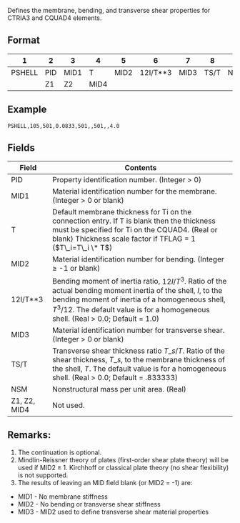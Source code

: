 Defines the membrane, bending, and transverse shear properties for CTRIA3 and CQUAD4 elements.

## Format

| 1      | 2   | 3    | 4    | 5    | 6          | 7    | 8    | 9   |
| ------ | --- | ---- | ---- | ---- | ---------- | ---- | ---- | --- |
| PSHELL | PID | MID1 | T    | MID2 | 12I/T\*\*3 | MID3 | TS/T | NSM |
|        | Z1  | Z2   | MID4 |      |            |      |      |     |

## Example
`PSHELL,105,501,0.0833,501,,501,,4.0`

## Fields

| Field        | Contents                                                                                                                                                                                                                                                |
| ------------ | ------------------------------------------------------------------------------------------------------------------------------------------------------------------------------------------------------------------------------------------------------- |
| PID          | Property identification number. (Integer \> 0)                                                                                                                                                                                                          |
| MID1         | Material identification number for the membrane. (Integer \> 0 or blank)                                                                                                                                                                                |
| T            | Default membrane thickness for Ti on the connection entry. If T is blank then the thickness must be specified for Ti on the CQUAD4. (Real or blank) Thickness scale factor if TFLAG = 1 ($T\_i=T\_i \* T$)                                              |
| MID2         | Material identification number for bending. (Integer ≥ -1 or blank)                                                                                                                                                                                     |
| 12I/T\*\*3   | Bending moment of inertia ratio, $12I/T^3$. Ratio of the actual bending moment inertia of the shell, $I$, to the bending moment of inertia of a homogeneous shell, $T^3/12$. The default value is for a homogeneous shell. (Real \> 0.0; Default = 1.0) |
| MID3         | Material identification number for transverse shear. (Integer \> 0 or blank)                                                                                                                                                                            |
| TS/T         | Transverse shear thickness ratio $T\_s/T$. Ratio of the shear thickness, $T\_s$, to the membrane thickness of the shell, $T$. The default value is for a homogeneous shell. (Real \> 0.0; Default = .833333)                                            |
| NSM          | Nonstructural mass per unit area. (Real)                                                                                                                                                                                                                |
| Z1, Z2, MID4 | Not used.                                                                                                                                                                                                                                               |

## Remarks:
1.  The continuation is optional.
2.  Mindlin-Reissner theory of plates (first-order shear plate theory)
    will be used if MID2 ≥ 1. Kirchhoff or classical plate theory (no
    shear flexibility) is not supported.
3.  The results of leaving an MID field blank (or MID2 = -1) are:
  - MID1 - No membrane stiffness
  - MID2 - No bending or transverse shear stiffness
  - MID3 - MID2 used to define transverse shear material properties